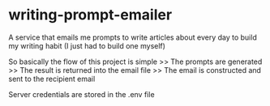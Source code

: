 # writing-prompt-emailer
A service that emails me prompts to write articles about every day to build my writing habit (I just had to build one myself)

So basically the flow of this project is simple >> The prompts are generated >> The result is returned into the email file >> The email is constructed and sent to the recipient email

Server credentials are stored in the .env file
